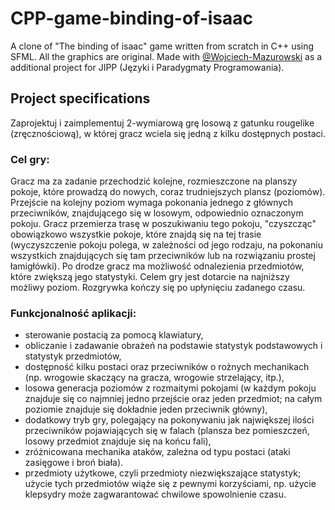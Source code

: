 # CPP-game-binding-of-isaac
A clone of "The binding of isaac" game written from scratch in C++ using SFML. All the graphics are original.
Made with [@Wojciech-Mazurowski](https://github.com/Wojciech-Mazurowski) as a additional project for JIPP (Języki i Paradygmaty Programowania).

## Project specifications
Zaprojektuj i zaimplementuj 2-wymiarową grę losową z gatunku rougelike (zręcznościową), w której gracz wciela się jedną z kilku dostępnych postaci.
### Cel gry:
Gracz ma za zadanie przechodzić kolejne, rozmieszczone na planszy pokoje, które prowadzą do nowych, coraz trudniejszych plansz (poziomów). Przejście na kolejny poziom wymaga pokonania jednego z głównych przeciwników, znajdującego się w losowym, odpowiednio oznaczonym pokoju. Gracz przemierza trasę w poszukiwaniu tego pokoju, "czyszcząc" obowiązkowo wszystkie pokoje, które znajdą się na tej trasie (wyczyszczenie pokoju polega, w zależności od jego rodzaju, na pokonaniu wszystkich znajdujących się tam przeciwników lub na rozwiązaniu prostej łamigłówki). Po drodze gracz ma możliwość odnalezienia przedmiotów, które zwiększą jego statystyki. Celem gry jest dotarcie na najniższy możliwy poziom. Rozgrywka kończy się po upłynięciu zadanego czasu.
### Funkcjonalność aplikacji:
- sterowanie postacią za pomocą klawiatury,
- obliczanie i zadawanie obrażeń na podstawie statystyk podstawowych i statystyk
przedmiotów,
- dostępność kilku postaci oraz przeciwników o rożnych mechanikach (np. wrogowie skaczący
na gracza, wrogowie strzelający, itp.),
- losowa generacja poziomów z rozmaitymi pokojami (w każdym pokoju znajduje się co
najmniej jedno przejście oraz jeden przedmiot; na całym poziomie znajduje się dokładnie
jeden przeciwnik główny),
- dodatkowy tryb gry, polegający na pokonywaniu jak największej ilości przeciwników
pojawiających się w falach (plansza bez pomieszczeń, losowy przedmiot znajduje się
na końcu fali),
- zróżnicowana mechanika ataków, zależna od typu postaci (ataki zasięgowe i broń biała).
- przedmioty użytkowe, czyli przedmioty niezwiększające statystyk; użycie tych przedmiotów
wiąże się z pewnymi korzyściami, np. użycie klepsydry może zagwarantować chwilowe
spowolnienie czasu.
